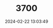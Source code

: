 ---
title: "3700"
category: "Cambarus nerterius"
draft: false
date: 2024-02-22 13:03:49
languages:
  English: ["Greenbrier Cave Crayfish"]
---